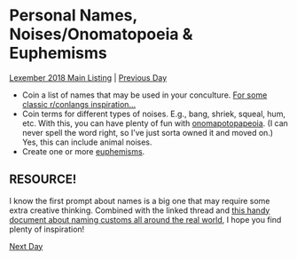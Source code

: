 # Personal Names, Noises/Onomatopoeia & Euphemisms
[Lexember 2018 Main Listing](_prompts/r-conlangs/lexember/2018/toc_lex18.md) | [Previous Day](_prompts/r-conlangs/lexember/2018/prompts/w3/21.md)

+ Coin a list of names that may be used in your conculture. [For some classic r/conlangs inspiration…](https://redd.it/8pymk3)
+ Coin terms for different types of noises. E.g., bang, shriek, squeal, hum, etc. With this, you can have plenty of fun with [onomapotopapeoia](https://en.wikipedia.org/wiki/Onomatopoeia). (I can never spell the word right, so I’ve just sorta owned it and moved on.) Yes, this can include animal noises.
+ Create one or more [euphemisms](https://en.wikipedia.org/wiki/Euphemism).

## RESOURCE!

I know the first prompt about names is a big one that may require some extra creative thinking. Combined with the linked thread and [this handy document about naming customs all around the real world](https://www.fbiic.gov/public/2008/nov/Naming_practice_guide_UK_2006.pdf), I hope you find plenty of inspiration!

[Next Day](_prompts/r-conlangs/lexember/2018/prompts/w4/23.md)
